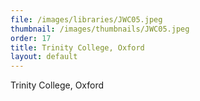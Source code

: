 ```yaml
---
file: /images/libraries/JWC05.jpeg
thumbnail: /images/thumbnails/JWC05.jpeg
order: 17
title: Trinity College, Oxford
layout: default
---
```

Trinity College, Oxford
